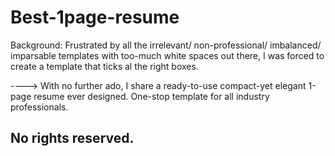 # Best-1page-resume

Background: Frustrated by all the irrelevant/ non-professional/ imbalanced/ imparsable templates with too-much white spaces out there, I was forced to create a template that ticks al the right boxes. 

----> With no further ado, I share a ready-to-use compact-yet elegant 1-page resume ever designed. One-stop template for all industry professionals.

## No rights reserved.
